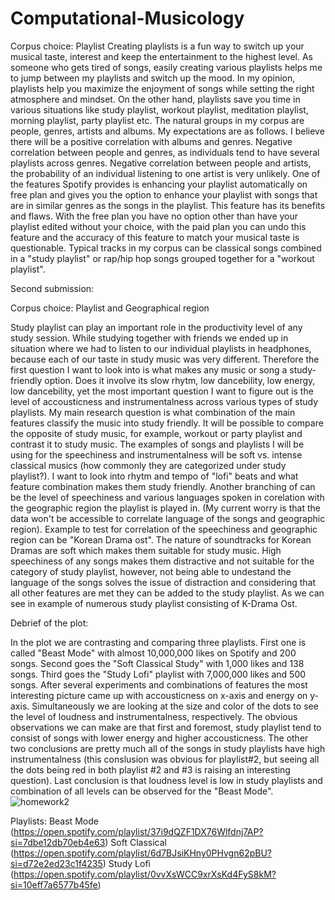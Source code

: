 # Computational-Musicology
Corpus choice: Playlist 
Creating playlists is a fun way to switch up your musical taste, interest and keep the entertainment to the highest level. As someone who gets tired of songs, easily creating various playlists helps me to jump between my playlists and switch up the mood. In my opinion, playlists help you maximize the enjoyment of songs while setting the right atmosphere and mindset. On the other hand, playlists save you time in various situations like study playlist, workout playlist, meditation playlist, morning playlist, party playlist etc. 
The natural groups in my corpus are people, genres, artists and albums. My expectations are as follows. I believe there will be a positive correlation with albums and genres. Negative correlation between people and genres, as individuals tend to have several playlists across genres. Negative correlation between people and artists, the probability of an individual listening to one artist is very unlikely. 
One of the features Spotify provides is enhancing your playlist automatically on free plan and gives you the option to enhance your playlist with songs that are in similar genres as the songs in the playlist. This feature has its benefits and flaws. With the free plan you have no option other than have your playlist edited without your choice, with the paid plan you can undo this feature and the accuracy of this feature to match your musical taste is questionable. 
Typical tracks in my corpus can be classical songs combined in a "study playlist" or rap/hip hop songs grouped together for a "workout playlist".

Second submission: 

Corpus choice: Playlist and Geographical region

Study playlist can play an important role in the productivity level of any study session. While studying together with friends we ended up in situation where we had to listen to our individual playlists in headphones, because each of our taste in study music was very different. Therefore the first question I want to look into is what makes any music or song a study-friendly option. Does it involve its slow rhytm, low dancebility, low energy, low dancebility, yet the most important question I want to figure out is the level of accousticness and instrumentalness across various types of study playlists. My main research question is what combination of the main features classify the music into study friendly. It will be possible to compare the opposite of study music, for example, workout or party playlist and contrast it to study music. 
The examples of songs and playlists I will be using for the speechiness and instrumentalness will be soft vs. intense classical musics (how commonly they are categorized under study playlist?). I want to look into rhytm and tempo of "lofi" beats and what feature combination makes them study friendly.
Another branching of can be the level of speechiness and various languages spoken in corelation with the geographic region the playlist is played in. (My current worry is that the data won't be accessible to correlate language of the songs and geographic region). Example to test for correlation of the speechiness and geographic region can be "Korean Drama ost". The nature of soundtracks for Korean Dramas are soft which makes them suitable for study music. High speechiness of any songs makes them distractive and not suitable for the category of study playlist, however, not being able to undestand the language of the songs solves the issue of distraction and considering that all other features are met they can be added to the study playlist. As we can see in example of numerous study playlist consisting of K-Drama Ost.

Debrief of the plot: 

In the plot we are contrasting and comparing three playlists. First one is called "Beast Mode" with almost 10,000,000 likes on Spotify and 200 songs. Second goes the "Soft Classical Study" with 1,000 likes and 138 songs. Third goes the "Study Lofi" playlist with 7,000,000 likes and 500 songs. After several experiments and combinations of features the most interesting picture came up with accousticness on x-axis and energy on y-axis. Simultaneously we are looking at the size and color of the dots to see the level of loudness and instrumentalness, respectively. The obvious observations we can make are that first and foremost, study playlist tend to consist of songs with lower energy and higher accousticness. The other two conclusions are pretty much all of the songs in study playlists have high instrumentalness (this conslusion was obvious for playlist#2, but seeing all the dots being red in both playlist #2 and #3 is raising an interesting question). Last conclusion is that loudness level is low in study playlists and combination of all levels can be observed for the "Beast Mode". 
![homework2](https://user-images.githubusercontent.com/125367392/220092378-4e06f5c6-c75f-4bbb-ac79-b5f870bcb746.png)
 
 Playlists:
 Beast Mode (https://open.spotify.com/playlist/37i9dQZF1DX76Wlfdnj7AP?si=7dbe12db70eb4e63)
 Soft Classical (https://open.spotify.com/playlist/6d7BJsiKHny0PHvgn62pBU?si=d72e2ed23c1f4235)
 Study Lofi (https://open.spotify.com/playlist/0vvXsWCC9xrXsKd4FyS8kM?si=10eff7a6577b45fe)


